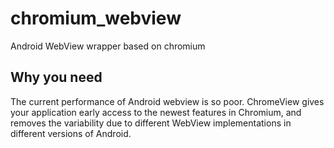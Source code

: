 chromium_webview
================

Android WebView wrapper based on chromium
## Why you need

The current performance of Android webview is so poor. ChromeView gives your 
application early access to the newest features in Chromium, and removes the
variability due to different WebView implementations in different versions of
Android. 
